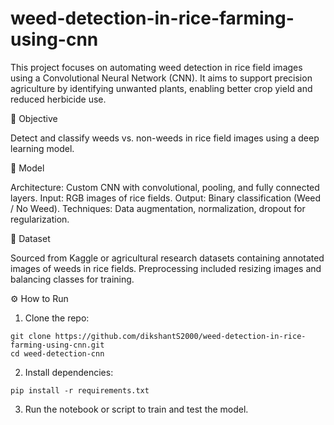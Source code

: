 # weed-detection-in-rice-farming-using-cnn

This project focuses on automating weed detection in rice field images using a Convolutional Neural Network (CNN). It aims to support precision agriculture by identifying unwanted plants, enabling better crop yield and reduced herbicide use.

📌 Objective

Detect and classify weeds vs. non-weeds in rice field images using a deep learning model.

🧠 Model

Architecture: Custom CNN with convolutional, pooling, and fully connected layers.
Input: RGB images of rice fields.
Output: Binary classification (Weed / No Weed).
Techniques: Data augmentation, normalization, dropout for regularization.

📂 Dataset

Sourced from Kaggle or agricultural research datasets containing annotated images of weeds in rice fields.
Preprocessing included resizing images and balancing classes for training.

⚙️ How to Run

1. Clone the repo:
```
git clone https://github.com/dikshantS2000/weed-detection-in-rice-farming-using-cnn.git
cd weed-detection-cnn
```
2. Install dependencies:
```
pip install -r requirements.txt
```
3. Run the notebook or script to train and test the model.
